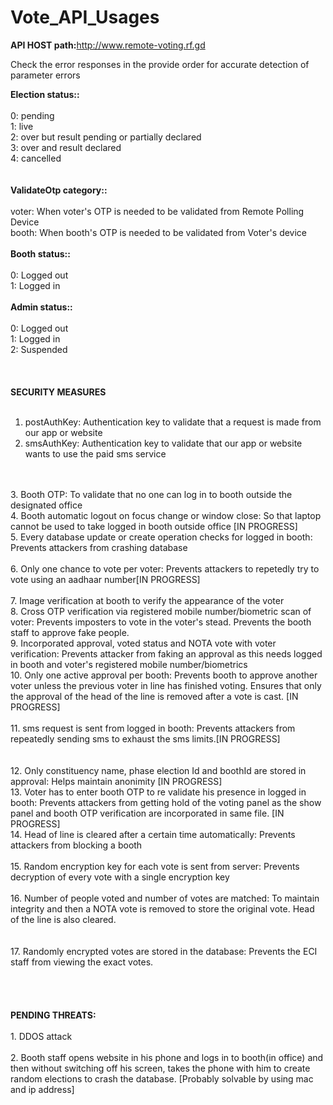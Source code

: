 # Vote_API_Usages
<b> API HOST path:</b>http://www.remote-voting.rf.gd <br>

Check the error responses in the provide order for accurate detection of parameter errors<br>

<b>Election status::</b><br><br>
    0: pending<br>
    1: live<br>
    2: over but result pending or partially declared<br>
    3: over and result declared<br>
    4: cancelled<br>
<br>
<br>
<b>ValidateOtp category::</b><br><br>
    voter: When voter's OTP is needed to be validated from Remote Polling Device<br>
    booth: When booth's OTP is needed to be validated from Voter's device<br>
<br>
<b>Booth status::</b><br><br>
    0: Logged out<br>
    1: Logged in<br>
<br>
<b>Admin status::</b><br><br>
    0: Logged out<br>
    1: Logged in<br>
    2: Suspended<br>
<br>
<br>
<br>
<b>SECURITY MEASURES</b><br><br>

1. postAuthKey: Authentication key to validate that a request is made from our app or website<br>
2. smsAuthKey: Authentication key to validate that our app or website wants to use the paid sms service<br>
<br>
<br>
3. Booth OTP: To validate that no one can log in to booth outside the designated office<br>
4. Booth automatic logout on focus change or window close: So that laptop cannot be used to take logged in booth outside office [IN PROGRESS]<br>
5. Every database update or create operation checks for logged in booth: Prevents attackers from crashing database<br>
<br>
6. Only one chance to vote per voter: Prevents attackers to repetedly try to vote using an aadhaar number[IN PROGRESS]<br>
<br>
7. Image verification at booth to verify the appearance of the voter<br>
8. Cross OTP verification via registered mobile number/biometric scan of voter: Prevents imposters to vote in the voter's stead. Prevents the booth staff to approve fake people.<br>
9. Incorporated approval, voted status and NOTA vote with voter verification: Prevents attacker from faking an approval as this needs logged in booth and voter's registered mobile number/biometrics<br>
10. Only one active approval per booth: Prevents booth to approve another voter unless the previous voter in line has finished voting. Ensures that only the approval of the head of the line is removed after a vote is cast. [IN PROGRESS]<br>
<br>
11. sms request is sent from logged in booth: Prevents attackers from repeatedly sending sms to exhaust the sms limits.[IN PROGRESS]<br>
<br>
<br>
12. Only constituency name, phase election Id and boothId are stored in approval: Helps maintain anonimity [IN PROGRESS]<br>
13. Voter has to enter booth OTP to re validate his presence in logged in booth: Prevents attackers from getting hold of the voting panel as the show panel and booth OTP verification are incorporated in same file. [IN PROGRESS]<br>
14. Head of line is cleared after a certain time automatically: Prevents attackers from blocking a booth<br> 
<br>
15. Random encryption key for each vote is sent from server: Prevents decryption of every vote with a single encryption key<br> 
<br>
16. Number of people voted and number of votes are matched: To maintain integrity and then a NOTA vote is removed to store the original vote. Head of the line is also cleared.<br>
<br>
<br>
17. Randomly encrypted votes are stored in the database: Prevents the ECI staff from viewing the exact votes.<br>
<br>
<br>
<br>
<br>
<b>PENDING THREATS:</b><br>
<br>
1. DDOS attack<br>
<br>
2. Booth staff opens website in his phone and logs in to booth(in office) and then without switching off his screen, takes the phone with him to create random elections to crash the database. [Probably solvable by using mac and ip address]<br>
